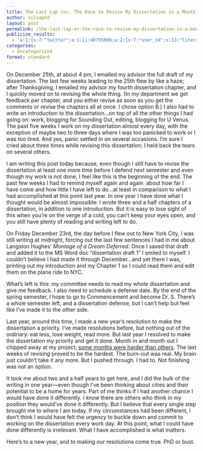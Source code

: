 ```yaml
---
title: The Last Lap (or, The Race to Revise My Dissertation in a Month)
author: silvaphd
layout: post
permalink: /the-last-lap-or-the-race-to-revise-my-dissertation-in-a-month/
publicize_results:
  - 'a:1:{s:7:"twitter";a:1:{i:40755066;a:2:{s:7:"user_id";s:13:"literarychica";s:7:"post_id";s:18:"153985844334702593";}}}'
categories:
  - Uncategorized
format: standard
---
```

On December 25th, at about 4 pm, I emailed my advisor the full draft of my dissertation. The last few weeks leading to the 25th flew by like a haze; after Thanksgiving, I emailed my advisor my fourth dissertation chapter, and I quickly moved on to revising the whole thing. (In my department we get feedback per chapter, and you either revise as soon as you get the comments or revise the chapters all at once. I chose option B.) I also had to write an introduction to the dissertation…on top of all the other things I had going on: work, blogging for Sounding Out, editing, blogging for U Venus. The past five weeks I work on my dissertation almost every day, with the exception of maybe two to three days where I was too panicked to work or I was too tired. And yes, panic settled in on several occasions. I’m sure I cried about three times while revising this dissertation; I held back the tears on several others.

I am writing this post today because, even though I still have to revise the dissertation at least one more time before I defend next semester and even though my work is not done, I feel like this is the beginning of the end. The past few weeks I had to remind myself again and again  about how far I have come and how little I have left to do…at least in comparison to what I had accomplished at this point last year. In one year I have done what I thought would be almost impossible: I wrote three and a half chapters of a dissertation, in addition to one introduction. But it is easy to lose sight of this when you&#8217;re on the verge of a cold, you can&#8217;t keep your eyes open, and you still have plenty of reading and writing left to do.

On Friday December 23rd, the day before I flew out to New York City, I was still writing at midnight, forcing out the last few sentences I had in me about Langston Hughes’ *Montage of a Dream Deferred*. Once I saved that draft and added it to the MS Word doc “dissertation draft 1” I smiled to myself. I couldn’t believe I had made it through December…and yet there I was, printing out my introduction and my Chapter 1 so I could read them and edit them on the plane ride to NYC.

What’s left is this: my committee needs to read my whole dissertation and give me feedback. I also need to schedule a defense date. By the end of the spring semester, I hope to go to Commencement and become Dr. S. There’s a whole semester left, and a dissertation defense, but I can’t help but feel like I&#8217;ve made it to the other side.

Last year, around this time, I made a new year&#8217;s resolution to make the dissertation a priority. I&#8217;ve made resolutions before, but nothing out of the ordinary: eat less, lose weight, read more. But last year I resolved to make the dissertation my priority and get it done. Month in and month out I chipped away at my project; [some months were harder than others][1]. The last weeks of revising proved to be the hardest. The burn-out was real. My brain just couldn&#8217;t take it any more. But I pushed through. I had to. Not finishing was not an option.

It took me about two and a half years to get here, and I did the bulk of the writing in one year—even though I’ve been thinking about cities and their potential to be a home for years. Part of me thinks if I had another chance I would have done it differently. I *know* there are others who think in my position they would’ve done it differently. But I believe that every single step brought me to where I am today. If my circumstances had been different, I don’t think I would have felt the urgency to buckle down and commit to working on the dissertation every work day. At this point, what I could have done differently is irrelevant. What I have accomplished is what matters.

Here&#8217;s to a new year, and to making our resolutions come true. PhD or bust.

 [1]: http://wordsaremygame.wordpress.com/2011/08/06/life-happens/